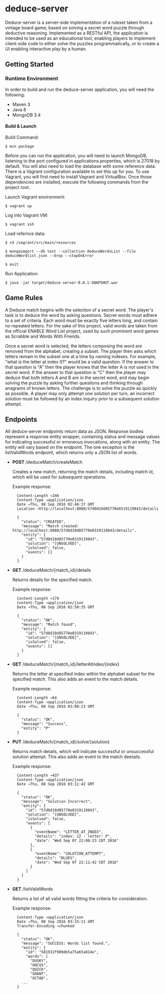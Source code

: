 # deduce-server

Deduce-server is a server-side implementation of a ruleset taken from a vintage board game, based on solving a secret
word puzzle through deductive reasoning. Implemented as a RESTful API, the application is intended to be used as an 
educational tool, enabling players to implement client-side code to either solve the puzzles programmatically, or to 
create a UI enabling interactive play by a human.

## Getting Started


### Runtime Environment

In order to build and run the deduce-server application, you will need the following:

* Maven 3
* Java 8
* MongoDB 3.4

#### Build & Launch

Build Command:      

    $ mvn package

Before you can run the application, you will need to launch MongoDB, listening to the port configured in applications.properties, which is 27018 by default. You will also need to load the database with some reference data. There is a Vagrant configuration available to set this up for you. To use Vagrant, you will first need to install Vagrant and VirtualBox. Once those dependencies are installed, execute the following commands from the project root.

Launch Vagrant environment: 

    $ vagrant up

Log into Vagrant VM:

    $ vagrant ssh

Load refernce data:

    $ cd /vagrant/src/main/resources
    
    $ mongoimport --db test --collection deduceWordsList --file deduceWordlist.json --drop --stopOnError

    $ exit

Run Application:

    $ java -jar target/deduce-server-0.0.1-SNAPSHOT.war



## Game Rules

A Deduce match begins with the selection of a secret word. The player's task is to deduce the word by asking questions. 
Secret words must adhere to a set of criteria. Each word must be exactly five letters long, and contain no repeated 
letters. For the sake of this project, valid words are taken from the official ENABLE Word List project, used by such 
prominent word games as Scrabble and Words With Friends.

Once a secret word is selected, the letters composing the word are removed from the alphabet, creating a subset. The 
player then asks which letters remain in the subset one at a time by naming indexes. For example, "what is the letter at
 index 0?" would be a valid question. If the answer to that question is "A" then the player knows that the letter A is 
 not used in the secret word. If the answer to that question is "C" then the player may deduce that both letters A and B
  are in the secret word, and may begin solving the puzzle by asking further questions and thinking through anagrams of 
  known letters. The challenge is to solve the puzzle as quickly as possible. A player may only attempt one solution per 
  turn, an incorrect solution must be followed by an index inquiry prior to a subsequent solution attempt.

## Endpoints

All deduce-server endpoints return data as JSON. Response bodies represent a response entity wrapper, 
containing status and message values for indicating successful or erroneous invocations, along with an entity. The entity 
will vary based on the endpoint. The one exception is the listValidWords endpoint, which returns only a JSON list of
words.

- **POST** /deduceMatch/createMatch
    
    Creates a new match, returning the match details, including match id, which will be used for subsequent operations.
    
    Example response:

        Content-Length →246
        Content-Type →application/json
        Date →Thu, 08 Sep 2016 02:46:37 GMT
        Location →http://localhost:8080/57d0d10d85770e0319119843/details
        
        {
          "status": "CREATED",
          "message": "Match created: http://localhost:8080/57d0d10d85770e0319119843/details",
          "entity": {
            "id": "57d0d10d85770e0319119843",
            "solution": "[UNSOLVED]",
            "isSolved": false,
            "events": []
          }
        }
        
        
- **GET** /deduceMatch/{match_id}/details

    Returns details for the specified match.
    
    Example response:
    
        Content-Length →179
        Content-Type →application/json
        Date →Thu, 08 Sep 2016 02:50:35 GMT
        
        {
          "status": "OK",
          "message": "Match found",
          "entity": {
            "id": "57d0d10d85770e0319119843",
            "solution": "[UNSOLVED]",
            "isSolved": false,
            "events": []
          }
        }
        
        
- **GET** /deduceMatch/{match_id}/letterAtIndex/{index}

    Returns the letter at specified index within the alphabet subset for the specified match. This also adds an event 
    to the match details.
    
    Example response:
    
        Content-Length →64
        Content-Type →application/json
        Date →Thu, 08 Sep 2016 03:00:23 GMT
        
        {
          "status": "OK",
          "message": "Success",
          "entity": "P"
        }
        

- **PUT** /deduceMatch/{match_id}/solve/{solution}

    Returns match details, which will indicate successful or unsuccessful solution attempt. This also adds an event to
    the match deetails.
    
    Example response:
    
        Content-Length →437
        Content-Type →application/json
        Date →Thu, 08 Sep 2016 03:11:42 GMT
        
        {
          "status": "OK",
          "message": "Solution Incorrect",
          "entity": {
            "id": "57d0d10d85770e0319119843",
            "solution": "[UNSOLVED]",
            "isSolved": false,
            "events": [
              {
                "eventName": "LETTER_AT_INDEX",
                "details": "index: 12 - letter: P",
                "date": "Wed Sep 07 22:00:23 CDT 2016"
              },
              {
                "eventName": "SOLUTION_ATTEMPT",
                "details": "BLUES",
                "date": "Wed Sep 07 22:11:42 CDT 2016"
              }
            ]
          }
        }

- **GET** /listValidWords

    Returns a list of all valid words fitting the criteria for consideration.

    Example response:

        Content-Type →application/json
        Date →Thu, 08 Sep 2016 03:15:11 GMT
        Transfer-Encoding →chunked
        
        {
          "status": "OK",
          "message": "SUCCESS: Words list found.",
          "entity": {
            "id": "581932f909db5a75a65a814e",
            "words": [
              "DUSKY",
              "HOCUS",
              "QUICK",
              "GRANT",
              "OCTAD",
          ...
        }